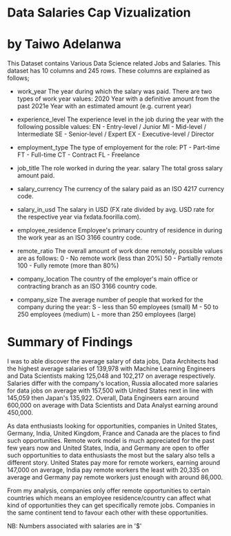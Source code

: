 # Data Salaries Cap Vizualization

# by Taiwo Adelanwa

This Dataset contains Various Data Science related Jobs and Salaries. This dataset has 10 columns and 245 rows. These columns are explained as follows;

- work_year The year during which the salary was paid. There are two types of work year values: 2020 Year with a definitive amount from the past 2021e Year with an estimated amount (e.g. current year)

- experience_level The experience level in the job during the year with the following possible values: EN - Entry-level / Junior MI - Mid-level / Intermediate SE - Senior-level / Expert EX - Executive-level / Director

- employment_type The type of employement for the role: PT - Part-time FT - Full-time CT - Contract FL - Freelance

- job_title The role worked in during the year. salary The total gross salary amount paid.

- salary_currency The currency of the salary paid as an ISO 4217 currency code.

- salary_in_usd The salary in USD (FX rate divided by avg. USD rate for the respective year via fxdata.foorilla.com).

- employee_residence Employee's primary country of residence in during the work year as an ISO 3166 country code.

- remote_ratio The overall amount of work done remotely, possible values are as follows: 0 - No remote work (less than 20%) 50 - Partially remote 100 - Fully remote (more than 80%)

- company_location The country of the employer's main office or contracting branch as an ISO 3166 country code.

- company_size The average number of people that worked for the company during the year: S - less than 50 employees (small) M - 50 to 250 employees (medium) L - more than 250 employees (large)

  
# Summary of Findings

I was to able discover the average salary of data jobs, Data Architects had the highest average salaries of 139,978 with Machine Learning Engineers and Data Scientists making 125,048 and 102,217 on average respectively. Salaries differ with the company's location, Russia allocated more salaries for data jobs on average with 157,500 with United States next in line with 145,059 then Japan's 135,922. Overall, Data Engineers earn around 600,000 on average with Data Scientists and Data Analyst earning around 450,000.

As data enthusiasts looking for opportunities, companies in United States, Germany, India, United Kingdom, France and Canada are the places to find such opportunities. Remote work model is much appreciated for the past few years now and United States, India, and Germany are open to offer such opportunities to data enthusiasts the most but the salary also tells a different story. United States pay more for remote workers, earning around 147,000 on average, India pay remote workers the least with 20,335 on average and Germany pay remote workers just enough with around 86,000.

From my analysis, companies only offer remote opportunities to certain countries which means an employee residence/country can affect what kind of opportunities they can get specifically remote jobs. Companies in the same continent tend to favour each other with these opportunities.

NB: Numbers associated with salaries are in '$'

